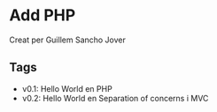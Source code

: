 # Add PHP

Creat per Guillem Sancho Jover

## Tags

- v0.1: Hello World en PHP
- v0.2: Hello World en Separation of concerns i MVC
